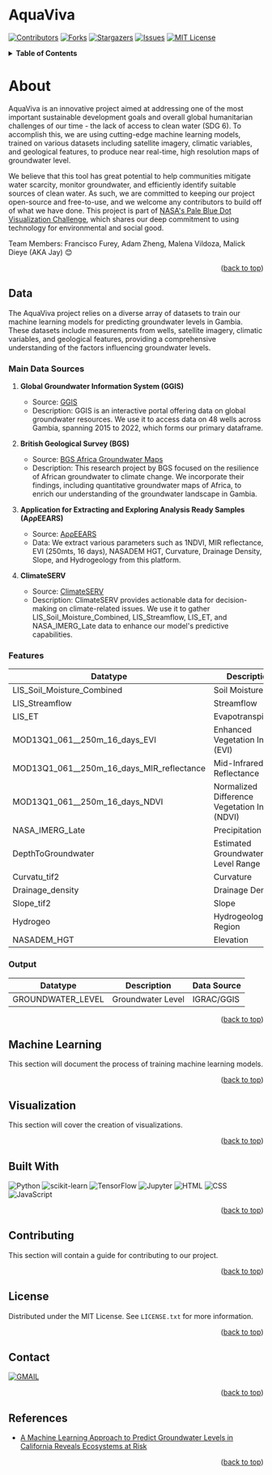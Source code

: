 # AquaViva
[![Contributors][contributors-shield]][contributors-url]
[![Forks][forks-shield]][forks-url]
[![Stargazers][stars-shield]][stars-url]
[![Issues][issues-shield]][issues-url]
[![MIT License][license-shield]][license-url]

<!-- TABLE OF CONTENTS -->
<details>
  <summary><b>Table of Contents</b></summary>
  <ol>
    <li>
      <a href="#about">About</a>
      <ul>
        <li><a href="#data">Data</a></li>
        <li><a href="#machine-learning">Machine Learning</a></li>
        <li><a href="#visualization">Visualization</a></li>
        <li><a href="#built-with">Built With</a></li>
      </ul>
    </li>
    <li><a href="#contributing">Contributing</a></li>
    <li><a href="#license">License</a></li>
    <li><a href="#contact">Contact</a></li>
    <li><a href="#references">References</a></li>
  </ol>
</details>



<!-- ABOUT-->
# About
AquaViva is an innovative project aimed at addressing one of the most important sustainable development goals and overall global humanitarian challenges of our time - the lack of access to clean water (SDG 6). To accomplish this, we are using cutting-edge machine learning models, trained on various datasets including satellite imagery, climatic variables, and geological features, to produce near real-time, high resolution maps of groundwater level.

We believe that this tool has great potential to help communities mitigate water scarcity, monitor groundwater, and efficiently identify suitable sources of clean water. As such, we are committed to keeping our project open-source and free-to-use, and we welcome any contributors to build off of what we have done. This project is part of [NASA's Pale Blue Dot Visualization Challenge](https://www.drivendata.org/competitions/256/pale-blue-dot/), which shares our deep commitment to using technology for environmental and social good.

Team Members: Francisco Furey, Adam Zheng, Malena Vildoza, Malick Dieye (AKA Jay) 😊

<p align="right">(<a href="#readme-top">back to top</a>)</p>

## Data
The AquaViva project relies on a diverse array of datasets to train our machine learning models for predicting groundwater levels in Gambia. These datasets include measurements from wells, satellite imagery, climatic variables, and geological features, providing a comprehensive understanding of the factors influencing groundwater levels.

### Main Data Sources

1. **Global Groundwater Information System (GGIS)**
   - Source: [GGIS](https://ggis.un-igrac.org/)
   - Description: GGIS is an interactive portal offering data on global groundwater resources. We use it to access data on 48 wells across Gambia, spanning 2015 to 2022, which forms our primary dataframe.

2. **British Geological Survey (BGS)**
   - Source: [BGS Africa Groundwater Maps](https://www2.bgs.ac.uk/groundwater/international/africanGroundwater/maps.html)
   - Description: This research project by BGS focused on the resilience of African groundwater to climate change. We incorporate their findings, including quantitative groundwater maps of Africa, to enrich our understanding of the groundwater landscape in Gambia.

3. **Application for Extracting and Exploring Analysis Ready Samples (AρρEEARS)**
   - Source: [AρρEEARS](https://appeears.earthdatacloud.nasa.gov/api/?python#introduction)
   - Data: We extract various parameters such as 1NDVI, MIR reflectance, EVI (250mts, 16 days), NASADEM HGT, Curvature, Drainage Density, Slope, and Hydrogeology from this platform.

4. **ClimateSERV**
   - Source: [ClimateSERV](https://climateserv.servirglobal.net/)
   - Description: ClimateSERV provides actionable data for decision-making on climate-related issues. We use it to gather LIS_Soil_Moisture_Combined, LIS_Streamflow, LIS_ET, and NASA_IMERG_Late data to enhance our model's predictive capabilities.

### Features
| Datatype                                      | Description                                      | Data Source                                 |
|-----------------------------------------------|--------------------------------------------------|---------------------------------------------|
| LIS_Soil_Moisture_Combined                     | Soil Moisture                                   | ClimateSERV/LIS                                         |
| LIS_Streamflow                                 | Streamflow                                      | ClimateSERV/LIS                                         |
| LIS_ET                                         | Evapotranspiration                              | ClimateSERV/LIS                                         |
| MOD13Q1_061__250m_16_days_EVI                  | Enhanced Vegetation Index (EVI)                 | AρρEEARS/MODIS                                       |
| MOD13Q1_061__250m_16_days_MIR_reflectance      | Mid-Infrared Reflectance                        | AρρEEARS/MODIS                                       |
| MOD13Q1_061__250m_16_days_NDVI                 | Normalized Difference Vegetation Index (NDVI)   | AρρEEARS/MODIS                                       |
| NASA_IMERG_Late                                | Precipitation                                   | ClimateSERV/IMERG                                        |
| DepthToGroundwater                             | Estimated Groundwater Level Range               | BGS                                           |
| Curvatu_tif2                                   | Curvature                                       | -                                           |
| Drainage_density                               | Drainage Density                                | -                                           |
| Slope_tif2                                     | Slope                                           | -                                           |
| Hydrogeo                                       | Hydrogeological Region                          | IGRAC                                           |
| NASADEM_HGT                                    | Elevation                                     | AρρEEARS/NASADEM                                     |

### Output
| Datatype                                      | Description                                      | Data Source                                 |
|-----------------------------------------------|--------------------------------------------------|---------------------------------------------|
| GROUNDWATER_LEVEL                             | Groundwater Level                                | IGRAC/GGIS                                      |

<p align="right">(<a href="#readme-top">back to top</a>)</p>

## Machine Learning

This section will document the process of training machine learning models.

<p align="right">(<a href="#readme-top">back to top</a>)</p>

## Visualization

This section will cover the creation of visualizations.

<p align="right">(<a href="#readme-top">back to top</a>)</p>

## Built With
![Python][Python]
![scikit-learn][scikit-learn]
![TensorFlow][TensorFlow]
![Jupyter][Jupyter]
![HTML][HTML]
![CSS][CSS]
![JavaScript][JavaScript]

<p align="right">(<a href="#readme-top">back to top</a>)</p>


<!-- CONTRIBUTING -->
## Contributing

This section will contain a guide for contributing to our project.

<p align="right">(<a href="#readme-top">back to top</a>)</p>



<!-- LICENSE -->
## License

Distributed under the MIT License. See `LICENSE.txt` for more information.

<p align="right">(<a href="#readme-top">back to top</a>)</p>



<!-- CONTACT -->
## Contact

[![GMAIL](https://img.shields.io/badge/Gmail-D14836?style=for-the-badge&logo=gmail&logoColor=white)](mailto:adzheng@tamu.edu)


<p align="right">(<a href="#readme-top">back to top</a>)</p>



<!-- ACKNOWLEDGMENTS -->
## References
* [A Machine Learning Approach to Predict Groundwater Levels in California Reveals Ecosystems at Risk](https://www.frontiersin.org/articles/10.3389/feart.2021.784499/full#h3)
<p align="right">(<a href="#readme-top">back to top</a>)</p>



<!-- MARKDOWN LINKS & IMAGES -->
<!-- https://www.markdownguide.org/basic-syntax/#reference-style-links -->
[contributors-shield]: https://img.shields.io/github/contributors/franfurey/aquaViva.svg?style=for-the-badge
[contributors-url]: https://github.com/franfurey/aquaViva/graphs/contributors
[forks-shield]: https://img.shields.io/github/forks/franfurey/aquaViva.svg?style=for-the-badge
[forks-url]: https://github.com/franfurey/aquaViva/network/members
[stars-shield]: https://img.shields.io/github/stars/franfurey/aquaViva.svg?style=for-the-badge
[stars-url]: https://github.com/franfurey/aquaViva/stargazers
[issues-shield]: https://img.shields.io/github/issues/franfurey/aquaViva.svg?style=for-the-badge
[issues-url]: https://github.com/franfurey/aquaViva/issues
[license-shield]: https://img.shields.io/github/license/franfurey/aquaViva.svg?style=for-the-badge
[license-url]: https://github.com/franfurey/aquaViva/blob/master/LICENSE.txt
[linkedin-shield]: https://img.shields.io/badge/-LinkedIn-black.svg?style=for-the-badge&logo=linkedin&colorB=555

[Python]: https://img.shields.io/badge/Python-FFD43B?style=for-the-badge&logo=python&logoColor=blue
[Jupyter]: https://img.shields.io/badge/Jupyter-F37626.svg?&style=for-the-badge&logo=Jupyter&logoColor=white
[TensorFlow]: https://img.shields.io/badge/TensorFlow-%23FF6F00.svg?style=for-the-badge&logo=TensorFlow&logoColor=white
[JavaScript]: https://img.shields.io/badge/JavaScript-323330?style=for-the-badge&logo=javascript&logoColor=F7DF1E
[HTML]: https://img.shields.io/badge/HTML5-E34F26?style=for-the-badge&logo=html5&logoColor=white
[CSS]: https://img.shields.io/badge/CSS3-1572B6?style=for-the-badge&logo=css3&logoColor=white
[scikit-learn]: https://img.shields.io/badge/scikit--learn-%23F7931E.svg?style=for-the-badge&logo=scikit-learn&logoColor=white
